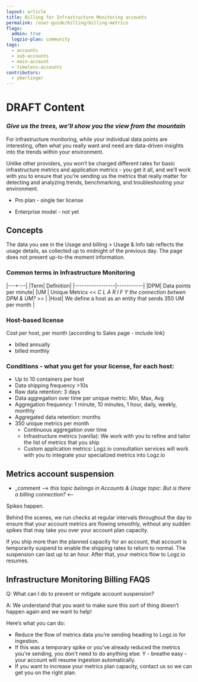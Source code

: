 ```yaml
---
layout: article
title: Billing for Infrastructure Monitoring accounts 
permalink: /user-guide/billing/billing-metrics
flags:
  admin: true
  logzio-plan: community
tags:
  - accounts
  - sub-accounts
  - main-account
  - timeless-accounts
contributors:
  - yberlinger
---
```

# DRAFT Content


### *Give us the trees, we’ll show you the view from the mountain* 

For infrastructure monitoring, while your individual data points are interesting, often what you really want and need are data-driven insights into the trends within your environment. 

Unlike other providers, you won’t be charged different rates for basic infrastructure metrics and application metrics - you get it all, and we’ll work with you to ensure that you’re sending us the metrics that really matter for detecting and analyzing trends, benchmarking, and troubleshooting your environment.

+ Pro plan - single tier license

+ Enterprise model - not yet

## Concepts

The  data you see in the Usage and billing > Usage & Info tab reflects the usage details, as collected up to midnight of the previous day. The page does not present up-to-the moment information.

### Common terms in Infrastructure Monitoring

|---+---|
|Term| Definition|
|-----------------|-----------|
|DPM| Data points per minute|
|UM | Unique Metrics << _C L A R I F Y the connection betwen DPM & UM?_ >> |
|Host| We define a host as an entity that sends 350 UM per month  |

### Host-based license

Cost per host, per month (according to Sales page - include link)

+ billed annually
+ billed monthly

### Conditions - what you get for your license, for each host:

+ Up to 10 containers per host
+ Data shipping frequency >10s
+ Raw data retention: 3 days
+ Data aggregation over time per unique metric: Min, Max, Avg
+ Aggregation frequency: 1 minute, 10 minutes, 1 hour, daily, weekly, monthly
+ Aggregated data retention: months
+ 350 unique metrics per month 
  + Continuous aggregation over time
  + Infrastructure metrics (vanilla): We work with you to refine and tailor the list of metrics that you ship
  + Custom application metrics: Logz.io consultation services will work with you to integrate your specialized metrics into Logz.io

## Metrics account suspension
  + _comment --> _this topic belongs in Accounts & Usage topic: But is there a billing    connection?_ <--

Spikes happen. 

Behind the scenes, we run checks at regular intervals throughout the day to ensure that your account metrics are flowing smoothly, without any sudden spikes that may take you over your account plan capacity. 

If you ship more than the planned capacity for an account, that account is temporarily suspend to enable the shipping rates to return to normal. The suspension can last up to an hour. After that, your metrics flow to Logz.io resumes. 

## Infrastructure Monitoring Billing FAQS

Q: What can I do to prevent or mitigate account suspension? 

A: We understand that you want to make sure this sort of thing doesn’t happen again and we want to help! 

  Here’s what you can do:

  + Reduce the flow of metrics data  you’re sending heading to Logz.io for ingestion.
  + If this was a temporary spike or you’ve already reduced the metrics you're sending, you   don't need to do anything else: Y - breathe easy - your account will resume ingestion   automatically.
  + If you want to increase your metrics plan capacity, contact us so we can  get you on  the right plan.